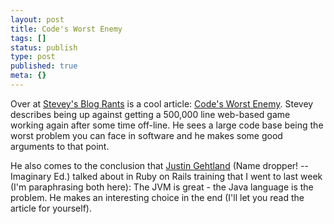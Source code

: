 ```yaml
---
layout: post
title: Code's Worst Enemy
tags: []
status: publish
type: post
published: true
meta: {}
---
```

Over at <a href="http://steve-yegge.blogspot.com">Stevey's Blog Rants</a> is a cool article: <a href="http://steve-yegge.blogspot.com/2007/12/codes-worst-enemy.html">Code's Worst Enemy</a>.  Stevey describes being up against getting a 500,000 line web-based game working again after some time off-line.  He sees a large code base being the worst problem you can face in software and he makes some good arguments to that point.  

He also comes to the conclusion that <a href="http://thinkrelevance.com/about">Justin Gehtland</a> (Name dropper! --Imaginary Ed.) talked about in Ruby on Rails training that I went to last week (I'm paraphrasing both here):  The JVM is great - the Java language is the problem.  He makes an interesting choice in the end (I'll let you read the article for yourself).
